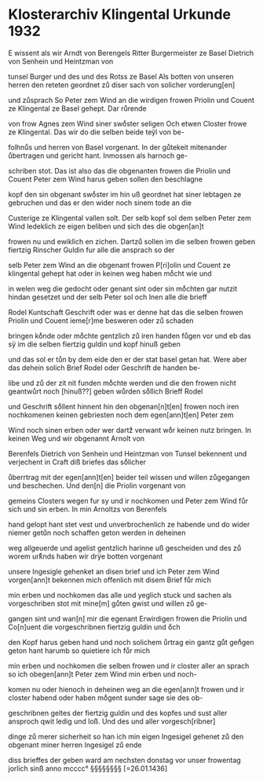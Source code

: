 # Klosterarchiv Klingental Urkunde 1932

E wissent als wir Arndt von Berengels Ritter Burgermeister ze Basel Dietrich von Senhein und Heintzman von

tunsel Burger und des und des Rotss ze Basel Als botten von unseren herren den reteten geordnet zuͦ diser sach von solicher vorderung\[en]

und zuͦsprach So Peter zem Wind an die wirdigen frowen Priolin und Couent ze Klingental ze Basel gehept. Dar ruͤrende

von frow Agnes zem Wind siner swoͤster seligen Och etwen Closter frowe ze Klingental. Das wir do die selben beide teÿl von be-

folhnuͤs und herren von Basel vorgenant. In der guͤtekeit mitenander uͤbertragen und gericht hant. Inmossen als harnoch ge-

schriben stot. Das ist also das die obgenanten frowen die Priolin und Couent Peter zem Wind harus geben sollen den beschlagne

kopf den sin obgenant swoͤster im hin uß geordnet hat siner lebtagen ze gebruchen und das er den wider noch sinem tode an die

Custerige ze Klingental vallen solt. Der selb kopf sol dem selben Peter zem Wind ledeklich ze eigen beliben und sich des die obgen\[an]t

frowen nu und ewiklich en zichen. Dartzuͦ sollen im die selben frowen geben fiertzig Rinscher Guldin fur alle die ansprach so der

selb Peter zem Wind an die obgenant frowen P\[ri]olin und Couent ze klingental gehept hat oder in keinen weg haben moͤcht wie und

in welen weg die gedocht oder genant sint oder sin moͤchten gar nutzit hindan gesetzet und der selb Peter sol och Inen alle die brieff

Rodel Kuntschaft Geschrift oder was er denne hat das die selben frowen Priolin und Couent ieme\[r]me besweren oder zuͦ schaden

bringen koͤnde oder moͤchte gentzlich zuͦ iren handen fuͤgen vor und eb das sÿ im die selben fiertzig guldin und kopf hinuß geben

und das sol er tuͤn by dem eide den er der stat basel getan hat. Were aber das dehein solich Brief Rodel oder Geschrift de handen be-

libe und zuͦ der zit nit funden moͤchte werden und die den frowen nicht geantwuͤrt noch \[hinuß??] geben wuͤrden soͤllich Brieff Rodel

und Geschrift soͤllent hinnent hin den obgenan\[n]t\[en] frowen noch iren nochkomenen keinen gebriesten noch dem egen\[ann]t\[en] Peter zem

Wind noch sinen erben oder wer dartzͦ verwant woͤr keinen nutz bringen. In keinen Weg und wir obgenannt Arnolt von

Berenfels Dietrich von Senhein und Heintzman von Tunsel bekennent und verjechent in Craft diß briefes das soͤlicher

uͤberrtrag mit der egen\[ann]t\[en] beider teil wissen und willen zuͦgegangen und beschechen. Und den\[n] die Priolin vorgenant von

gemeins Closters wegen fur sy und ir nochkomen und Peter zem Wind fuͤr sich und sin erben. In min Arnoltzs von Berenfels

hand gelopt hant stet vest und unverbrochenlich ze habende und do wider niemer getuͦn noch schaffen geton werden in deheinen

weg allgeuerde und agelist gentzlich harinne uß gescheiden und des zuͦ worem urkͤnds haben wir drÿe botten vorgenant

unsere Ingesigle gehenket an disen brief und ich Peter zem Wind vorgen\[ann]t bekennen mich offenlich mit disem Brief fuͤr mich

min erben und nochkomen das alle und yeglich stuck und sachen als vorgeschriben stot mit mine\[m] guͤten gwist und willen zuͦ ge-

gangen sint und wan\[n] mir die egenant Erwirdigen frowen die Priolin und Co\[n]uent die vorgeschribnen fiertzig guldin und oͧch

den Kopf harus geben hand und noch solichem uͤrtrag ein gantz guͤt genͤgen geton hant harumb so quietiere ich fuͤr mich

min erben und nochkomen die selben frowen und ir closter aller an sprach so ich obegen\[ann]t Peter zem Wind min erben und noch-

komen nu oder hienoch in deheinen weg an die egen\[ann]t frowen und ir closter habend oder haben moͤgent sunder sage sie des ob-

geschribnen geltes der fiertzig guldin und des kopfes und sust aller ansproch qwit ledig und loß. Und des und aller vorgesch\[ribner]

dinge zuͦ merer sicherheit so han ich min eigen Ingesigel gehenet zuͦ den obgenant miner herren Ingesigel zuͦ ende

diss brieffes der geben ward am nechsten donstag vor unser frowentag jorlich sinß anno mcccc° §§§§§§§§ \[=26.01.1436]